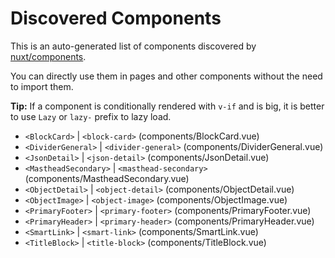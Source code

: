 # Discovered Components

This is an auto-generated list of components discovered by [nuxt/components](https://github.com/nuxt/components).

You can directly use them in pages and other components without the need to import them.

**Tip:** If a component is conditionally rendered with `v-if` and is big, it is better to use `Lazy` or `lazy-` prefix to lazy load.

- `<BlockCard>` | `<block-card>` (components/BlockCard.vue)
- `<DividerGeneral>` | `<divider-general>` (components/DividerGeneral.vue)
- `<JsonDetail>` | `<json-detail>` (components/JsonDetail.vue)
- `<MastheadSecondary>` | `<masthead-secondary>` (components/MastheadSecondary.vue)
- `<ObjectDetail>` | `<object-detail>` (components/ObjectDetail.vue)
- `<ObjectImage>` | `<object-image>` (components/ObjectImage.vue)
- `<PrimaryFooter>` | `<primary-footer>` (components/PrimaryFooter.vue)
- `<PrimaryHeader>` | `<primary-header>` (components/PrimaryHeader.vue)
- `<SmartLink>` | `<smart-link>` (components/SmartLink.vue)
- `<TitleBlock>` | `<title-block>` (components/TitleBlock.vue)
